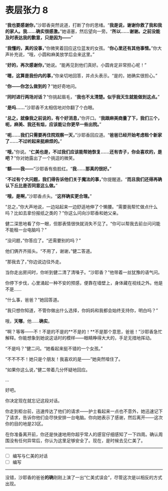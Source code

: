 # 表层张力 8

“**我也要感谢你，**”沙耶香突然说道，打断了你的思绪。“**我是说，谢谢你救了我和我的家人。我……确实很感激。**”她语塞，然后望向一旁。“**所以……谢谢。之前没能及时表达我的歉意，只是因为——**”

“**我懂的，真的没事，**”你微笑着回应这位蓝发的女孩。“**你心里还有其他事情。**”你大声补充说，“哦，小圆和麻美放学后会来这里。”

“**好的，再次感谢你，**”她说。“能再见到他们真好。小圆肯定非常担心呢！”

“**嗯，这算是我份内的事，**”你亲切地回答，并点头表示。“是的，她确实很担心。”

“**你——你怎么做到的？**”她好奇地问。

“**同时进行两场对话？**”你挑起眉毛，“**我也不太清楚。似乎我天生就能做到这点。**”

“**是吗……**”沙耶香不太相信地对你翻了个白眼。

“**总之，就像我之前说的，有个好消息，**”你开口。“**我跟麻美商量了下，我们三个，呃，麻美、我还有焰，应该能让你更早一些出院。**”

“**呃……我们只需要再住院观察一天，**”沙耶香回应道。“**爸爸已经开始考虑租个新家了……不过听起来挺麻烦的。**”

“**哦，**”你说。“**仁美也是，不过我们应该能帮她恢复……还有杏子，你会喜欢的，是吧？**”你对她露出了一个挑逗的微笑。

“**额——我——**”沙耶香有些脸红。“**我……那真的很好。**”

“**不过有个大问题，我们得告诉他们关于魔法的事，**”你提醒道。“**而且我们还得再确认下丘比是否同意这么做。**”

“**哦，是啊，**”沙耶香点头。“**这样确实更合理。**”

“总之，”你大声地说，一边站起来一边舒适地伸了个懒腰。“需要我帮忙做点什么吗？比如去拿份报纸之类的？”你这么问向沙耶香和她父亲。

健二深思地看了你一眼，但那表情很快就消失不见了。“你可以帮我去前台问问能不能租一台电脑吗？”

“没问题，”你答应了。“还需要别的吗？”

他们俩齐齐摇头。“不用了，谢谢，”健二答道。

“那我去了，”你边说边往外走。

当你走出房间时，你听到健二清了清嗓子。“沙耶香？”他带着一丝犹豫的语气问。

你停下步伐，心里涌起一种不安的预感，便靠在墙壁上，身体藏在视线之外。他是不是……

“什么事，爸爸？”她回答道。

“我只想你知道，不管你做出什么选择，你妈妈和我都会始终支持你，明白吗？”

哦，**天哪**。他……**确实**。

“啊？等等——不！不是的不是的**不是的！**不是那个意思，爸爸！”沙耶香急忙解释。你能想象到她说这话时的模样——眼睛睁得大大的，手足无措地挥动。

“不是吗？”健二问。“她看起来挺不错的一个女孩。”

“不不不不！她只是个朋友！我喜欢的是——”她突然噎住了。

“如果你这么说，”健二带着几分怀疑地回应。

...

好吧。

你决定现在就忘记这段对话。

你走到柜台前，迅速传达了他们的请求——护士看起来一点也不意外，她迅速记下了请求，告诉你他们会尽快安排一台电脑。你向她表示了感谢，然后离开——这次你的目的地是23区。

在你准备离开前，你还是快速地用你超乎常人的感官仔细感知了一下四周。确认周围没有任何异常后，你认为这里足够安全了。现在，是时候去见仁美了。

---

- [ ] 编写与仁美的对话
- [ ] 编写

---

没错，沙耶香的爸爸**的确**刚刚上演了一出“仁美式误会”，尽管这次是以相反的方式出现。
